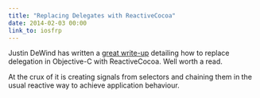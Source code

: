 ```yaml
---
title: "Replacing Delegates with ReactiveCocoa"
date: 2014-02-03 00:00
link_to: iosfrp
---
```


Justin DeWind has written a [great write-up](http://spin.atomicobject.com/2014/02/03/objective-c-delegate-pattern/) detailing how to replace delegation in Objective-C with ReactiveCocoa. Well worth a read.

At the crux of it is creating signals from selectors and chaining them in the usual reactive way to achieve application behaviour.

<!-- more -->
